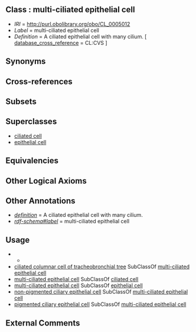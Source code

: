 
## Class : multi-ciliated epithelial cell

 * *IRI* = http://purl.obolibrary.org/obo/CL_0005012
 * *Label* = multi-ciliated epithelial cell
 * *Definition* = A ciliated epithelial cell with many cilium. [ [database_cross_reference](../../ef/oboInOwl#hasDbXref.md) = CL:CVS ]

## Synonyms


## Cross-references


## Subsets


## Superclasses

 * [ciliated cell](../../CL/64/CL_0000064.md)
 * [epithelial cell](../../CL/66/CL_0000066.md)

## Equivalencies


## Other Logical Axioms


## Other Annotations

 * *[definition](../../IAO/15/IAO_0000115.md)* = A ciliated epithelial cell with many cilium.
 * *[rdf-schema#label](../../el/rdf-schema#label.md)* = multi-ciliated epithelial cell

## Usage

 * -
 * [ciliated columnar cell of tracheobronchial tree](../../CL/45/CL_0002145.md) SubClassOf [multi-ciliated epithelial cell](../../CL/12/CL_0005012.md)
 * [multi-ciliated epithelial cell](../../CL/12/CL_0005012.md) SubClassOf [ciliated cell](../../CL/64/CL_0000064.md)
 * [multi-ciliated epithelial cell](../../CL/12/CL_0005012.md) SubClassOf [epithelial cell](../../CL/66/CL_0000066.md)
 * [non-pigmented ciliary epithelial cell](../../CL/04/CL_0002304.md) SubClassOf [multi-ciliated epithelial cell](../../CL/12/CL_0005012.md)
 * [pigmented ciliary epithelial cell](../../CL/03/CL_0002303.md) SubClassOf [multi-ciliated epithelial cell](../../CL/12/CL_0005012.md)

## External Comments

